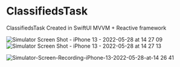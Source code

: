 # ClassifiedsTask

ClassifiedsTask Created in SwiftUI MVVM + Reactive framework


![Simulator Screen Shot - iPhone 13 - 2022-05-28 at 14 27 09](https://user-images.githubusercontent.com/81334787/170824511-f6f71990-e333-4b29-8bbc-105551fc1d53.png)
![Simulator Screen Shot - iPhone 13 - 2022-05-28 at 14 27 13](https://user-images.githubusercontent.com/81334787/170824512-f2c8d6e0-1e3a-477d-a376-07f9365c8f65.png)


![Simulator-Screen-Recording-iPhone-13-2022-05-28-at-14 26 41](https://user-images.githubusercontent.com/81334787/170823935-eb68ecdb-8a27-458c-9d73-4db746000609.gif)
